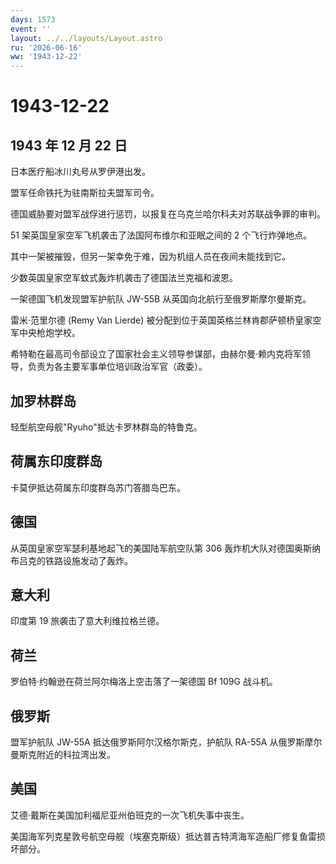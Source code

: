 ```yaml
---
days: 1573
event: ''
layout: ../../layouts/Layout.astro
ru: '2026-06-16'
ww: '1943-12-22'
---
```


# 1943-12-22

## 1943 年 12 月 22 日

日本医疗船冰川丸号从罗伊港出发。

盟军任命铁托为驻南斯拉夫盟军司令。

德国威胁要对盟军战俘进行惩罚，以报复在乌克兰哈尔科夫对苏联战争罪的审判。

51 架英国皇家空军飞机袭击了法国阿布维尔和亚眠之间的 2 个飞行炸弹地点。

其中一架被摧毁，但另一架幸免于难，因为机组人员在夜间未能找到它。

少数英国皇家空军蚊式轰炸机袭击了德国法兰克福和波恩。

一架德国飞机发现盟军护航队 JW-55B 从英国向北航行至俄罗斯摩尔曼斯克。

雷米·范里尔德 (Remy Van Lierde)
被分配到位于英国英格兰林肯郡萨顿桥皇家空军中央枪炮学校。

希特勒在最高司令部设立了国家社会主义领导参谋部，由赫尔曼·赖内克将军领导，负责为各主要军事单位培训政治军官（政委）。

## 加罗林群岛

轻型航空母舰"Ryuho"抵达卡罗林群岛的特鲁克。

## 荷属东印度群岛

卡莫伊抵达荷属东印度群岛苏门答腊岛巴东。

## 德国

从英国皇家空军瑟利基地起飞的美国陆军航空队第 306
轰炸机大队对德国奥斯纳布吕克的铁路设施发动了轰炸。

## 意大利

印度第 19 旅袭击了意大利维拉格兰德。

## 荷兰

罗伯特·约翰逊在荷兰阿尔梅洛上空击落了一架德国 Bf 109G 战斗机。

## 俄罗斯

盟军护航队 JW-55A 抵达俄罗斯阿尔汉格尔斯克，护航队 RA-55A
从俄罗斯摩尔曼斯克附近的科拉湾出发。

## 美国

艾德·戴斯在美国加利福尼亚州伯班克的一次飞机失事中丧生。

美国海军列克星敦号航空母舰（埃塞克斯级）抵达普吉特湾海军造船厂修复鱼雷损坏部分。